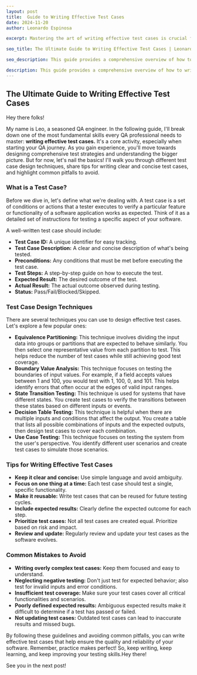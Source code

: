```yaml
---
layout: post
title:  Guide to Writing Effective Test Cases
date: 2024-11-20
author: Leonardo Espinosa

excerpt: Mastering the art of writing effective test cases is crucial for any QA professional. This guide provides a comprehensive overview of test case design techniques, tips for writing clear and concise test cases, and common mistakes to avoid. Learn how to write test cases that ensure the quality and reliability of your software.

seo_title: The Ultimate Guide to Writing Effective Test Cases | Leonardo Espinosa

seo_description: This guide provides a comprehensive overview of how to write effective test cases, a crucial skill for any QA professional. Learn about different test case design techniques, tips for writing clear and concise test cases, and common mistakes to avoid.

description: This guide provides a comprehensive overview of how to write effective test cases, a crucial skill for any QA professional. Learn about different test case design techniques, tips for writing clear and concise test cases, and common mistakes to avoid.
---
```


## The Ultimate Guide to Writing Effective Test Cases

Hey there folks!

My name is Leo, a seasoned QA engineer. In the following guide, I'll break down one of the most fundamental skills every QA professional needs to master: **writing effective test cases.**  It's a core activity, especially when starting your QA journey. As you gain experience, you'll move towards designing comprehensive test strategies and understanding the bigger picture. But for now, let's nail the basics! I'll walk you through different test case design techniques, share tips for writing clear and concise test cases, and highlight common pitfalls to avoid.

### What is a Test Case?

Before we dive in, let's define what we're dealing with. A test case is a set of conditions or actions that a tester executes to verify a particular feature or functionality of a software application works as expected. Think of it as a detailed set of instructions for testing a specific aspect of your software.

A well-written test case should include:

- **Test Case ID:** A unique identifier for easy tracking.
- **Test Case Description:** A clear and concise description of what's being tested.
- **Preconditions:** Any conditions that must be met before executing the test case.
- **Test Steps:** A step-by-step guide on how to execute the test.
- **Expected Result:** The desired outcome of the test.
- **Actual Result:** The actual outcome observed during testing.
- **Status:** Pass/Fail/Blocked/Skipped.

### Test Case Design Techniques

There are several techniques you can use to design effective test cases. Let's explore a few popular ones:

- **Equivalence Partitioning:** This technique involves dividing the input data into groups or partitions that are expected to behave similarly. You then select one representative value from each partition to test. This helps reduce the number of test cases while still achieving good test coverage.
- **Boundary Value Analysis:** This technique focuses on testing the boundaries of input values. For example, if a field accepts values between 1 and 100, you would test with 1, 100, 0, and 101. This helps identify errors that often occur at the edges of valid input ranges.
- **State Transition Testing:** This technique is used for systems that have different states. You create test cases to verify the transitions between these states based on different inputs or events.
- **Decision Table Testing:** This technique is helpful when there are multiple inputs and conditions that affect the output. You create a table that lists all possible combinations of inputs and the expected outputs, then design test cases to cover each combination.
- **Use Case Testing:** This technique focuses on testing the system from the user's perspective. You identify different user scenarios and create test cases to simulate those scenarios.

### Tips for Writing Effective Test Cases

- **Keep it clear and concise:** Use simple language and avoid ambiguity.
- **Focus on one thing at a time:** Each test case should test a single, specific functionality.
- **Make it reusable:** Write test cases that can be reused for future testing cycles.
- **Include expected results:** Clearly define the expected outcome for each step.
- **Prioritize test cases:** Not all test cases are created equal. Prioritize based on risk and impact.
- **Review and update:** Regularly review and update your test cases as the software evolves.

### Common Mistakes to Avoid

- **Writing overly complex test cases:**  Keep them focused and easy to understand.
- **Neglecting negative testing:** Don't just test for expected behavior; also test for invalid inputs and error conditions.
- **Insufficient test coverage:** Make sure your test cases cover all critical functionalities and scenarios.
- **Poorly defined expected results:**  Ambiguous expected results make it difficult to determine if a test has passed or failed.
- **Not updating test cases:**  Outdated test cases can lead to inaccurate results and missed bugs.

By following these guidelines and avoiding common pitfalls, you can write effective test cases that help ensure the quality and reliability of your software. Remember, practice makes perfect! So, keep writing, keep learning, and keep improving your testing skills.Hey there!

See you in the next post!
